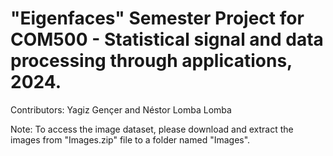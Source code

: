 # "Eigenfaces" Semester Project for COM500 - Statistical signal and data processing through applications, 2024.
Contributors: Yagiz Gençer and Néstor Lomba Lomba

Note: To access the image dataset, please download and extract the images from "Images.zip" file to a folder named "Images".
